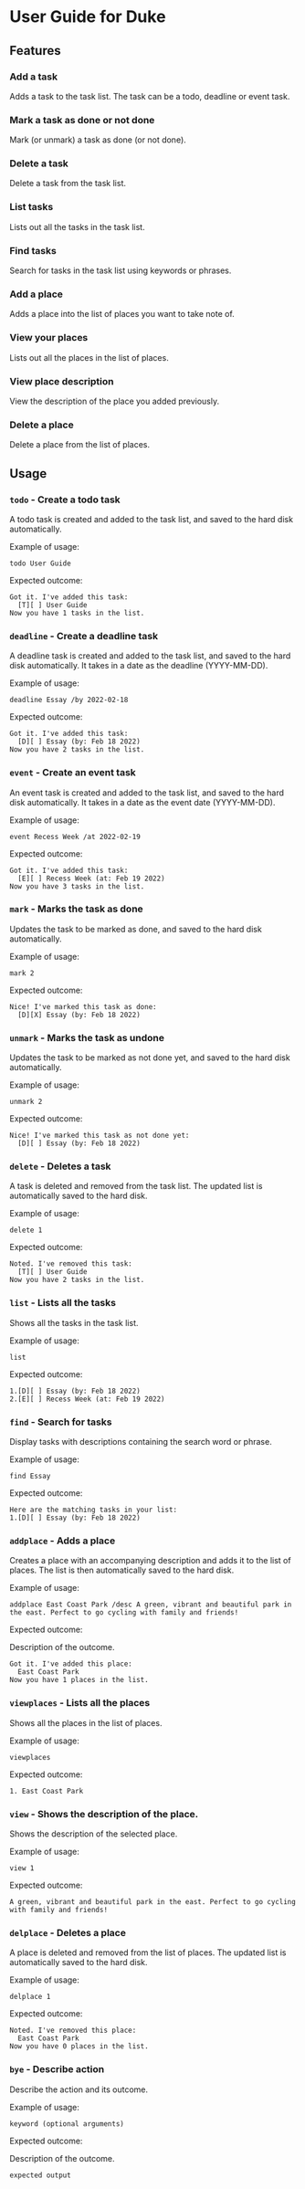 # User Guide for Duke

## Features 

### Add a task

Adds a task to the task list. The task can be a todo, deadline or event task.

### Mark a task as done or not done

Mark (or unmark) a task as done (or not done).

### Delete a task

Delete a task from the task list.

### List tasks

Lists out all the tasks in the task list.

### Find tasks

Search for tasks in the task list using keywords or phrases.

### Add a place

Adds a place into the list of places you want to take note of.

### View your places

Lists out all the places in the list of places.

### View place description

View the description of the place you added previously.

### Delete a place

Delete a place from the list of places.

## Usage

### `todo` - Create a todo task

A todo task is created and added to the task list, and saved to the hard disk automatically.

Example of usage:

`todo User Guide`

Expected outcome:

```
Got it. I've added this task:
  [T][ ] User Guide
Now you have 1 tasks in the list.
```

### `deadline` - Create a deadline task

A deadline task is created and added to the task list, and saved to the hard disk automatically.
It takes in a date as the deadline (YYYY-MM-DD).

Example of usage:

`deadline Essay /by 2022-02-18`

Expected outcome:

```
Got it. I've added this task:
  [D][ ] Essay (by: Feb 18 2022)
Now you have 2 tasks in the list.
```

### `event` - Create an event task

An event task is created and added to the task list, and saved to the hard disk automatically.
It takes in a date as the event date (YYYY-MM-DD).

Example of usage:

`event Recess Week /at 2022-02-19`

Expected outcome:

```
Got it. I've added this task:
  [E][ ] Recess Week (at: Feb 19 2022)
Now you have 3 tasks in the list.
```

### `mark` - Marks the task as done

Updates the task to be marked as done, and saved to the hard disk automatically.

Example of usage:

`mark 2`

Expected outcome:

```
Nice! I've marked this task as done:
  [D][X] Essay (by: Feb 18 2022)
```

### `unmark` - Marks the task as undone

Updates the task to be marked as not done yet, and saved to the hard disk automatically.

Example of usage:

`unmark 2`

Expected outcome:

```
Nice! I've marked this task as not done yet:
  [D][ ] Essay (by: Feb 18 2022)
```

### `delete` - Deletes a task

A task is deleted and removed from the task list.
The updated list is automatically saved to the hard disk.

Example of usage:

`delete 1`

Expected outcome:

```
Noted. I've removed this task:
  [T][ ] User Guide
Now you have 2 tasks in the list.
```

### `list` - Lists all the tasks

Shows all the tasks in the task list.

Example of usage:

`list`

Expected outcome:

```
1.[D][ ] Essay (by: Feb 18 2022)
2.[E][ ] Recess Week (at: Feb 19 2022)
```

### `find` - Search for tasks

Display tasks with descriptions containing the search word or phrase.

Example of usage:

`find Essay`

Expected outcome:

```
Here are the matching tasks in your list:
1.[D][ ] Essay (by: Feb 18 2022)
```

### `addplace` - Adds a place

Creates a place with an accompanying description and adds it to the list of places.
The list is then automatically saved to the hard disk.

Example of usage:

`addplace East Coast Park /desc A green, vibrant and beautiful park in the east. Perfect to go cycling with family and friends!`

Expected outcome:

Description of the outcome.

```
Got it. I've added this place:
  East Coast Park
Now you have 1 places in the list.
```

### `viewplaces` - Lists all the places

Shows all the places in the list of places.

Example of usage:

`viewplaces`

Expected outcome:

```
1. East Coast Park
```

### `view` - Shows the description of the place.

Shows the description of the selected place. 

Example of usage:

`view 1`

Expected outcome:

```
A green, vibrant and beautiful park in the east. Perfect to go cycling with family and friends!
```

### `delplace` - Deletes a place

A place is deleted and removed from the list of places.
The updated list is automatically saved to the hard disk.

Example of usage:

`delplace 1`

Expected outcome:

```
Noted. I've removed this place:
  East Coast Park
Now you have 0 places in the list.
```

### `bye` - Describe action

Describe the action and its outcome.

Example of usage:

`keyword (optional arguments)`

Expected outcome:

Description of the outcome.

```
expected output
```
